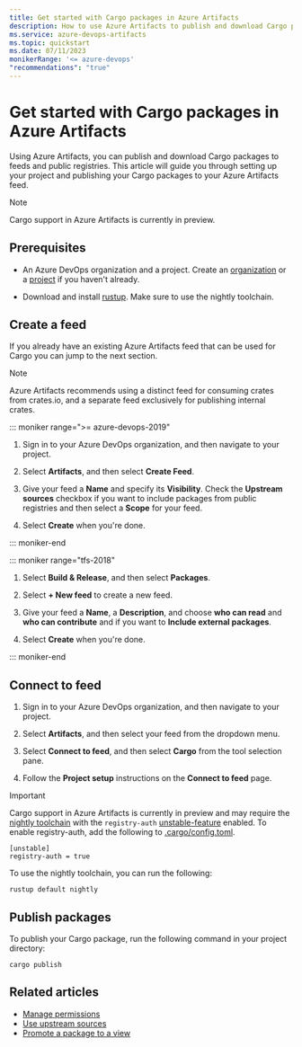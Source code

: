 ```yaml
---
title: Get started with Cargo packages in Azure Artifacts
description: How to use Azure Artifacts to publish and download Cargo packages
ms.service: azure-devops-artifacts
ms.topic: quickstart
ms.date: 07/11/2023
monikerRange: '<= azure-devops'
"recommendations": "true"
---
```


# Get started with Cargo packages in Azure Artifacts

Using Azure Artifacts, you can publish and download Cargo packages to feeds and public registries. This article will guide you through setting up your project and publishing your Cargo packages to your Azure Artifacts feed.

> [!NOTE]
> Cargo support in Azure Artifacts is currently in preview.

## Prerequisites

- An Azure DevOps organization and a project. Create an [organization](../organizations/accounts/create-organization.md) or a [project](../organizations/projects/create-project.md#create-a-project) if you haven't already.

- Download and install [rustup](https://rustup.rs/). Make sure to use the nightly toolchain. 

## Create a feed

If you already have an existing Azure Artifacts feed that can be used for Cargo you can jump to the next section. 

> [!NOTE]
> Azure Artifacts recommends using a distinct feed for consuming crates from crates.io, and a separate feed exclusively for publishing internal crates.
 
::: moniker range=">= azure-devops-2019"

1. Sign in to your Azure DevOps organization, and then navigate to your project.

1. Select **Artifacts**, and then select **Create Feed**.

1. Give your feed a **Name** and specify its **Visibility**. Check the **Upstream sources** checkbox if you want to include packages from public registries and then select a **Scope** for your feed.

1. Select **Create** when you're done.

::: moniker-end

::: moniker range="tfs-2018"

1. Select **Build & Release**, and then select **Packages**.

1. Select **+ New feed** to create a new feed.

1. Give your feed a **Name**, a **Description**, and choose **who can read** and **who can contribute** and if you want to **Include external packages**.

1. Select **Create** when you're done.

::: moniker-end

## Connect to feed

1. Sign in to your Azure DevOps organization, and then navigate to your project.

1. Select **Artifacts**, and then select your feed from the dropdown menu.

1. Select **Connect to feed**, and then select **Cargo** from the tool selection pane.

1. Follow the **Project setup** instructions on the **Connect to feed** page.

> [!IMPORTANT]
> Cargo support in Azure Artifacts is currently in preview and may require the [nightly toolchain](https://go.microsoft.com/fwlink/?linkid=2243883) with the `registry-auth` [unstable-feature](https://go.microsoft.com/fwlink/?linkid=2243884) enabled. To enable registry-auth, add the following to [.cargo/config.toml](https://go.microsoft.com/fwlink/?linkid=2234410).
>
> ```
> [unstable]
> registry-auth = true
> ```
>
> To use the nightly toolchain, you can run the following:
>
> ```
> rustup default nightly
> ```

## Publish packages

To publish your Cargo package, run the following command in your project directory:

```
cargo publish
```

## Related articles

- [Manage permissions](feeds/feed-permissions.md)
- [Use upstream sources](concepts/upstream-sources.md)
- [Promote a package to a view](feeds/views.md)
